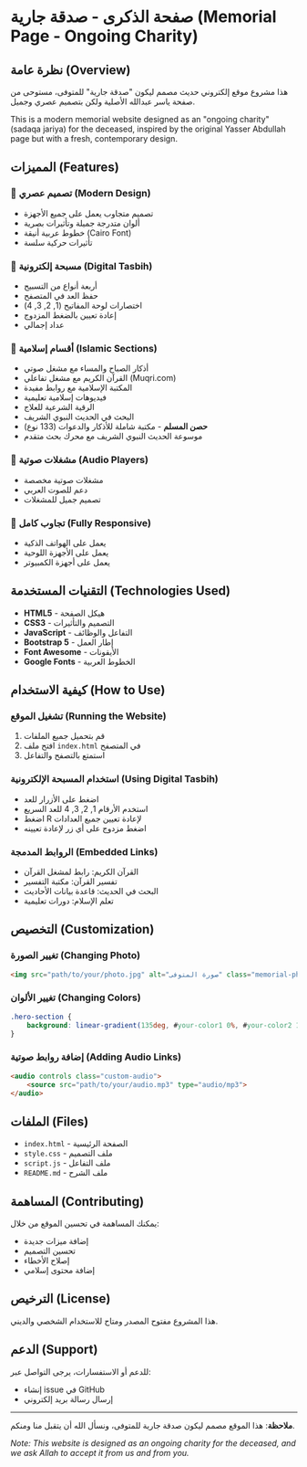 # صفحة الذكرى - صدقة جارية (Memorial Page - Ongoing Charity)

## نظرة عامة (Overview)

هذا مشروع موقع إلكتروني حديث مصمم ليكون "صدقة جارية" للمتوفى، مستوحى من صفحة ياسر عبدالله الأصلية ولكن بتصميم عصري وجميل.

This is a modern memorial website designed as an "ongoing charity" (sadaqa jariya) for the deceased, inspired by the original Yasser Abdullah page but with a fresh, contemporary design.

## المميزات (Features)

### 🎨 تصميم عصري (Modern Design)
- تصميم متجاوب يعمل على جميع الأجهزة
- ألوان متدرجة جميلة وتأثيرات بصرية
- خطوط عربية أنيقة (Cairo Font)
- تأثيرات حركية سلسة

### 📿 مسبحة إلكترونية (Digital Tasbih)
- أربعة أنواع من التسبيح
- حفظ العد في المتصفح
- اختصارات لوحة المفاتيح (1, 2, 3, 4)
- إعادة تعيين بالضغط المزدوج
- عداد إجمالي

### 📖 أقسام إسلامية (Islamic Sections)
- أذكار الصباح والمساء مع مشغل صوتي
- القرآن الكريم مع مشغل تفاعلي (Muqri.com)
- المكتبة الإسلامية مع روابط مفيدة
- فيديوهات إسلامية تعليمية
- الرقية الشرعية للعلاج
- البحث في الحديث النبوي الشريف
- **حصن المسلم** - مكتبة شاملة للأذكار والدعوات (133 نوع)
- موسوعة الحديث النبوي الشريف مع محرك بحث متقدم

### 🎵 مشغلات صوتية (Audio Players)
- مشغلات صوتية مخصصة
- دعم للصوت العربي
- تصميم جميل للمشغلات

### 📱 تجاوب كامل (Fully Responsive)
- يعمل على الهواتف الذكية
- يعمل على الأجهزة اللوحية
- يعمل على أجهزة الكمبيوتر

## التقنيات المستخدمة (Technologies Used)

- **HTML5** - هيكل الصفحة
- **CSS3** - التصميم والتأثيرات
- **JavaScript** - التفاعل والوظائف
- **Bootstrap 5** - إطار العمل
- **Font Awesome** - الأيقونات
- **Google Fonts** - الخطوط العربية

## كيفية الاستخدام (How to Use)

### تشغيل الموقع (Running the Website)
1. قم بتحميل جميع الملفات
2. افتح ملف `index.html` في المتصفح
3. استمتع بالتصفح والتفاعل

### استخدام المسبحة الإلكترونية (Using Digital Tasbih)
- اضغط على الأزرار للعد
- استخدم الأرقام 1, 2, 3, 4 للعد السريع
- اضغط R لإعادة تعيين جميع العدادات
- اضغط مزدوج على أي زر لإعادة تعيينه

### الروابط المدمجة (Embedded Links)
- القرآن الكريم: رابط لمشغل القرآن
- تفسير القرآن: مكتبة التفسير
- البحث في الحديث: قاعدة بيانات الأحاديث
- تعلم الإسلام: دورات تعليمية

## التخصيص (Customization)

### تغيير الصورة (Changing Photo)
```html
<img src="path/to/your/photo.jpg" alt="صورة المتوفى" class="memorial-photo">
```

### تغيير الألوان (Changing Colors)
```css
.hero-section {
    background: linear-gradient(135deg, #your-color1 0%, #your-color2 100%);
}
```

### إضافة روابط صوتية (Adding Audio Links)
```html
<audio controls class="custom-audio">
    <source src="path/to/your/audio.mp3" type="audio/mp3">
</audio>
```

## الملفات (Files)

- `index.html` - الصفحة الرئيسية
- `style.css` - ملف التصميم
- `script.js` - ملف التفاعل
- `README.md` - ملف الشرح

## المساهمة (Contributing)

يمكنك المساهمة في تحسين الموقع من خلال:
- إضافة ميزات جديدة
- تحسين التصميم
- إصلاح الأخطاء
- إضافة محتوى إسلامي

## الترخيص (License)

هذا المشروع مفتوح المصدر ومتاح للاستخدام الشخصي والديني.

## الدعم (Support)

للدعم أو الاستفسارات، يرجى التواصل عبر:
- إنشاء issue في GitHub
- إرسال رسالة بريد إلكتروني

---

**ملاحظة**: هذا الموقع مصمم ليكون صدقة جارية للمتوفى، ونسأل الله أن يتقبل منا ومنكم.

*Note: This website is designed as an ongoing charity for the deceased, and we ask Allah to accept it from us and from you.* 